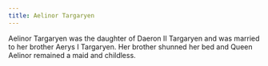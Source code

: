 ```yaml
---
title: Aelinor Targaryen
---
```


Aelinor Targaryen was the daughter of Daeron II Targaryen and was married to her brother Aerys I Targaryen. Her brother shunned her bed and Queen Aelinor remained a maid and childless.


